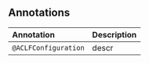 Annotations
--

|Annotation|Description|
| :------------ | :------------ |
|`@ACLFConfiguration`|descr|